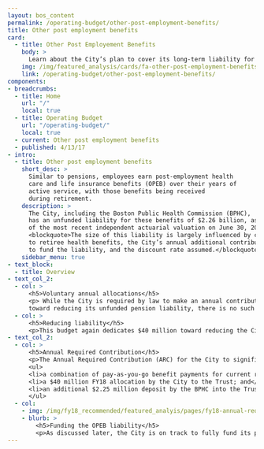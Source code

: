 ```yaml
---
layout: bos_content
permalink: /operating-budget/other-post-employment-benefits/
title: Other post employment benefits
card:
  - title: Other Post Employement Benefits
    body: >
      Learn about the City’s plan to cover its long-term liability for retirees’ health and life benefits.
    img: /img/featured_analysis/cards/fa-other-post-employment-benefits.jpg
    link: /operating-budget/other-post-employment-benefits/
components:
- breadcrumbs:
  - title: Home
    url: "/"
    local: true
  - title: Operating Budget
    url: "/operating-budget/"
    local: true
  - current: Other post employment benefits
  - published: 4/13/17
- intro:
  - title: Other post employment benefits
    short_desc: >
      Similar to pensions, employees earn post-employment health 
      care and life insurance benefits (OPEB) over their years of 
      active service, with those benefits being received 
      during retirement.
    description: >
      The City, including the Boston Public Health Commission (BPHC), 
      has an unfunded liability for these benefits of $2.26 billion, as 
      of the most recent independent actuarial valuation on June 30, 2015. 
      <blockquote>The size of this liability is largely influenced by changes 
      to retiree health benefits, the City’s annual additional contribution 
      to fund the liability, and the discount rate assumed.</blockquote>
    sidebar_menu: true
- text_block:
  - title: Overview
- text_col_2:
  - col: >
      <h5>Voluntary annual allocations</h5>
      <p> While the City is required by law to make an annual contribution 
      toward reducing its unfunded pension liability, there is no such requirement for retiree health and life insurance benefits. In FY08, the City followed new Governmental Accounting Standards Board (GASB) requirements to identify and disclose this estimated liability, and also began voluntary annual allocations to fund the liability. Annual allocations are retained in an irrevocable Trust Fund, authorized through the City’s acceptance of M.G.L. Chapter 32B section 20. As of December 31, 2016 the Fund had a balance of $437 million.</p>
  - col: >
      <h5>Reducing liability</h5>
      <p>This budget again dedicates $40 million toward reducing the City’s long term other post-employment benefits (OPEB) liability. These fiscally responsible actions are critical to the Walsh Administration’s prudent financial management policies, which have contributed to the recent affirmation of Boston’s triple A bond rating.</p>
- text_col_2: 
  - col: >
      <h5>Annual Required Contribution</h5>
      <p>The Annual Required Contribution (ARC) for the City to significantly reduce the OPEB liability over a 30 year period is projected at $184.9 million in FY18, as shown in Table 4. $172.2 million (93%) of this amount will be funded through:</p>
      <ul>
      <li>a combination of pay-as-you-go benefit payments for current retirees (included in health care costs discussed in previous section);</li>
      <li>a $40 million FY18 allocation by the City to the Trust; and</li>
      <li>an additional $2.25 million deposit by the BPHC into the Trust.</li>
      </ul>
  - col: 
    - img: /img/fy18_recommended/featured_analyis/pages/fy18-annual-required-contribution.png
    - blurb: >
        <h5>Funding the OPEB liability</h5>
        <p>As discussed later, the City is on track to fully fund its pension liability in 2025. The City then plans to redirect previous annual pension contributions to further reduce the unfunded OPEB liability, with a goal of fully funding the OPEB liability in 30 years.</p>
---
```


